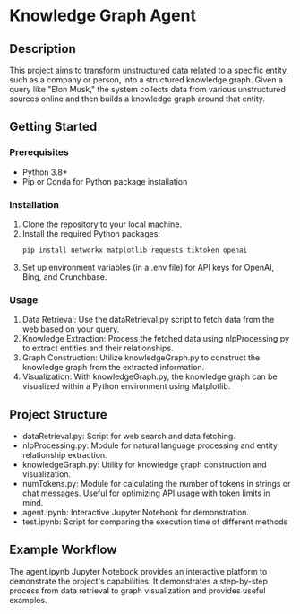 # Knowledge Graph Agent

## Description

This project aims to transform unstructured data related to a specific entity, such as a company or person, into a structured knowledge graph. Given a query like "Elon Musk," the system collects data from various unstructured sources online and then builds a knowledge graph around that entity.

## Getting Started

### Prerequisites

- Python 3.8+
- Pip or Conda for Python package installation

### Installation

1. Clone the repository to your local machine.
2. Install the required Python packages:
   ```sh
   pip install networkx matplotlib requests tiktoken openai
   ```
3. Set up environment variables (in a .env file) for API keys for OpenAI, Bing, and Crunchbase.

### Usage

1. Data Retrieval: Use the dataRetrieval.py script to fetch data from the web based on your query.
2. Knowledge Extraction: Process the fetched data using nlpProcessing.py to extract entities and their relationships.
3. Graph Construction: Utilize knowledgeGraph.py to construct the knowledge graph from the extracted information.
4. Visualization: With knowledgeGraph.py, the knowledge graph can be visualized within a Python environment using Matplotlib.

## Project Structure

- dataRetrieval.py: Script for web search and data fetching.
- nlpProcessing.py: Module for natural language processing and entity relationship extraction.
- knowledgeGraph.py: Utility for knowledge graph construction and visualization.
- numTokens.py: Module for calculating the number of tokens in strings or chat messages. Useful for optimizing API usage with token limits in mind.
- agent.ipynb: Interactive Jupyter Notebook for demonstration.
- test.ipynb: Script for comparing the execution time of different methods

## Example Workflow

The agent.ipynb Jupyter Notebook provides an interactive platform to demonstrate the project's capabilities. It demonstrates a step-by-step process from data retrieval to graph visualization and provides useful examples.